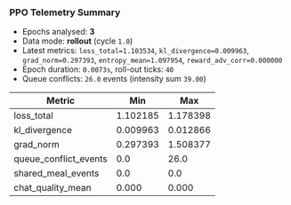 ### PPO Telemetry Summary

- Epochs analysed: **3**
- Data mode: **rollout** (cycle `1.0`)
- Latest metrics: `loss_total=1.103534`, `kl_divergence=0.009963`, `grad_norm=0.297393`, `entropy_mean=1.097954`, `reward_adv_corr=0.000000`
- Epoch duration: `0.0073s`, roll-out ticks: `40`
- Queue conflicts: `26.0` events (intensity sum `39.00`)

| Metric | Min | Max |
| --- | --- | --- |
| loss_total | 1.102185 | 1.178398 |
| kl_divergence | 0.009963 | 0.012866 |
| grad_norm | 0.297393 | 1.508377 |
| queue_conflict_events | 0.0 | 26.0 |
| shared_meal_events | 0.0 | 0.0 |
| chat_quality_mean | 0.000 | 0.000 |
